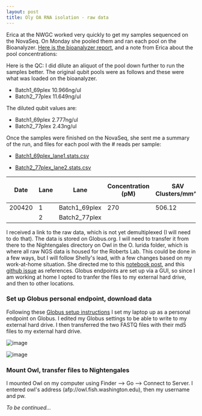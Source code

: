 ```yaml
---
layout: post
title: Oly OA RNA isolation - raw data 
--- 
```


Erica at the NWGC worked very quickly to get my samples sequenced on the NovaSeq. On Monday she pooled them and ran each pool on the Bioanalyzer. [Here is the bioanalyzer report](), and a note from Erica about the pool concentrations: 

Here is the QC: I did dilute an aliquot of the pool down further to run the samples better.  The original qubit pools were as follows and these were what was loaded on the bioanalyzer.
  - Batch1_69plex	10.966ng/ul  
  - Batch2_77plex	11.649ng/ul  

The diluted qubit values are:
  - Batch1_69plex	2.777ng/ul  
  - Batch2_77plex	2.43ng/ul  

Once the samples were finished on the NovaSeq, she sent me a summary of the run, and files for each pool with the # reads per sample: 

  - [Batch1_69plex_lane1.stats.csv](https://github.com/fish546-2018/laura-quantseq/blob/master/data/2020-QuantSeq/Batch1_69plex_lane1.stats.csv)  

  - [Batch2_77plex_lane2.stats.csv](https://github.com/fish546-2018/laura-quantseq/blob/master/data/2020-QuantSeq/Batch2_77plex_lane2.stats.csv)  

Date | Lane | Lane | Concentration (pM) | SAV Clusters/mm^2 | % Clusters PF | Overall Q30 | Read 1 Q30
-- | -- | -- | -- | -- | -- | -- | --
200420 | 1 | Batch1_69plex | 270 | 506.12 | 79.29 | 89.73 | 88.93
  | 2 | Batch2_77plex

I received a link to the raw data, which is not yet demultiplexed (I will need to do that). The data is stored on Globus.org. I will need to transfer it from there to the Nightengales directory on Owl in the O. lurida folder, which is where all raw NGS data is housed for the Roberts Lab. This could be done in a few ways, but I will follow Shelly's lead, with a few changes based on my work-at-home situation. She directed me to this [notebook post](https://shellytrigg.github.io/130th-post/), and this [github issue](https://github.com/RobertsLab/resources/issues/713) as references. Globus endpoints are set up via a GUI, so since I am working at home I opted to tranfer the files to my external hard drive, and then to other locations.  

### Set up Globus personal endpoint, download data 

Following these [Globus setup instructions](https://docs.globus.org/how-to/get-started/) I set my laptop up as a personal endpoint on Globus. I edited my Globus settings to be able to write to my external hard drive. I then transferred the two FASTQ files with their md5 files to my external hard drive. 

![image](https://user-images.githubusercontent.com/17264765/80173043-7a863280-85a3-11ea-9695-19e6830148bc.png)

![image](https://user-images.githubusercontent.com/17264765/80173099-a30e2c80-85a3-11ea-8bb4-ef5ce2bf7fc9.png)

### Mount Owl, transfer files to Nightengales 

I mounted Owl on my computer using Finder --> Go --> Connect to Server.  I entered owl's address (afp://owl.fish.washington.edu), then my username and pw. 

_To be continued..._ 
